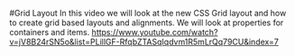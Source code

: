 #Grid Layout
In this video we will look at the new CSS Grid layout and how to create grid based layouts and alignments. We will look at properties for containers and items.
https://www.youtube.com/watch?v=jV8B24rSN5o&list=PLillGF-RfqbZTASqIqdvm1R5mLrQq79CU&index=7
